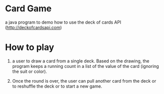 
# Card Game

a java program to demo how to use the deck of cards API (http://deckofcardsapi.com)

# How to play

1. a user to draw a card from a single deck. Based on the drawing, the program keeps a running count
   in a list of the value of the card (ignoring the suit or color).

2. Once the round is over, the user can pull another card from the deck or to reshuffle the deck or to
   start a new game.

